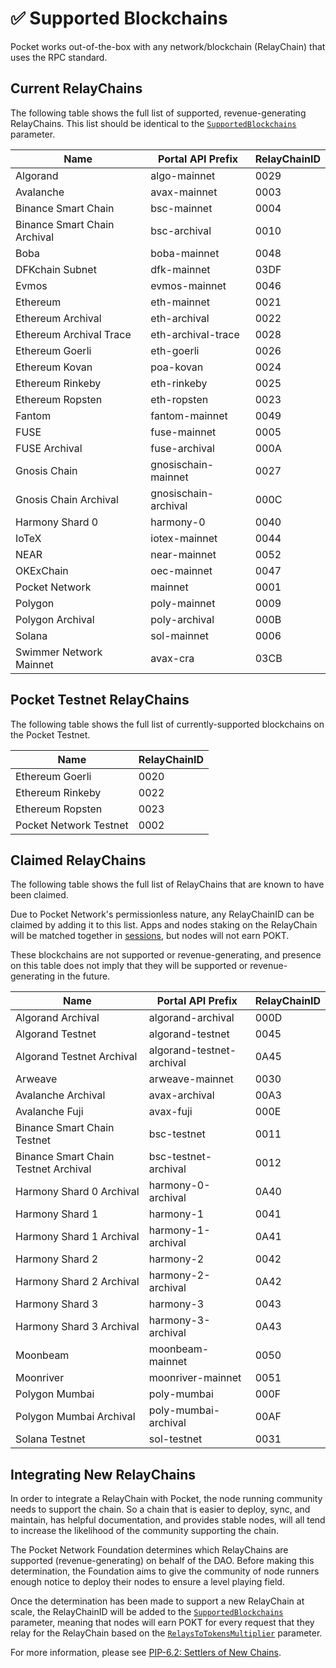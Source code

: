 # ✅ Supported Blockchains

Pocket works out-of-the-box with any network/blockchain (RelayChain) that uses the RPC standard.

## Current RelayChains

The following table shows the full list of supported, revenue-generating RelayChains. This list should be identical to the [`SupportedBlockchains`](protocol-parameters.md#supportedblockchains) parameter.

| Name                         | Portal API Prefix    | RelayChainID |
| ---------------------------- | -------------------- | ------------ |
| Algorand                     | algo-mainnet         | 0029         |
| Avalanche                    | avax-mainnet         | 0003         |
| Binance Smart Chain          | bsc-mainnet          | 0004         |
| Binance Smart Chain Archival | bsc-archival         | 0010         |
| Boba                         | boba-mainnet         | 0048         |
| DFKchain Subnet              | dfk-mainnet          | 03DF         |
| Evmos                        | evmos-mainnet        | 0046         |
| Ethereum                     | eth-mainnet          | 0021         |
| Ethereum Archival            | eth-archival         | 0022         |
| Ethereum Archival Trace      | eth-archival-trace   | 0028         |
| Ethereum Goerli              | eth-goerli           | 0026         |
| Ethereum Kovan               | poa-kovan            | 0024         |
| Ethereum Rinkeby             | eth-rinkeby          | 0025         |
| Ethereum Ropsten             | eth-ropsten          | 0023         |
| Fantom                       | fantom-mainnet       | 0049         |
| FUSE                         | fuse-mainnet         | 0005         |
| FUSE Archival                | fuse-archival        | 000A         |
| Gnosis Chain                 | gnosischain-mainnet  | 0027         |
| Gnosis Chain Archival        | gnosischain-archival | 000C         |
| Harmony Shard 0              | harmony-0            | 0040         |
| IoTeX                        | iotex-mainnet        | 0044         |
| NEAR                         | near-mainnet         | 0052         |
| OKExChain                    | oec-mainnet          | 0047         |
| Pocket Network               | mainnet              | 0001         |
| Polygon                      | poly-mainnet         | 0009         |
| Polygon Archival             | poly-archival        | 000B         |
| Solana                       | sol-mainnet          | 0006         |
| Swimmer Network Mainnet      | avax-cra             | 03CB         |

## Pocket Testnet RelayChains

The following table shows the full list of currently-supported blockchains on the Pocket Testnet.

| Name                   | RelayChainID |
| ---------------------- | ------------ |
| Ethereum Goerli        | 0020         |
| Ethereum Rinkeby       | 0022         |
| Ethereum Ropsten       | 0023         |
| Pocket Network Testnet | 0002         |

## Claimed RelayChains

The following table shows the full list of RelayChains that are known to have been claimed.

Due to Pocket Network's permissionless nature, any RelayChainID can be claimed by adding it to this list. Apps and nodes staking on the RelayChain will be matched together in [sessions](/learn/protocol/servicing.md), but nodes will not earn POKT.

These blockchains are not supported or revenue-generating, and presence on this table does not imply that they will be supported or revenue-generating in the future.

| Name                                 | Portal API Prefix         | RelayChainID |
| ------------------------------------ | ------------------------- | ------------ |
| Algorand Archival                    | algorand-archival         | 000D         |
| Algorand Testnet                     | algorand-testnet          | 0045         |
| Algorand Testnet Archival            | algorand-testnet-archival | 0A45         |
| Arweave                              | arweave-mainnet           | 0030         |
| Avalanche Archival                   | avax-archival             | 00A3         |
| Avalanche Fuji                       | avax-fuji                 | 000E         |
| Binance Smart Chain Testnet          | bsc-testnet               | 0011         |
| Binance Smart Chain Testnet Archival | bsc-testnet-archival      | 0012         |
| Harmony Shard 0 Archival             | harmony-0-archival        | 0A40         |
| Harmony Shard 1                      | harmony-1                 | 0041         |
| Harmony Shard 1 Archival             | harmony-1-archival        | 0A41         |
| Harmony Shard 2                      | harmony-2                 | 0042         |
| Harmony Shard 2 Archival             | harmony-2-archival        | 0A42         |
| Harmony Shard 3                      | harmony-3                 | 0043         |
| Harmony Shard 3 Archival             | harmony-3-archival        | 0A43         |
| Moonbeam                             | moonbeam-mainnet          | 0050         |
| Moonriver                            | moonriver-mainnet         | 0051         |
| Polygon Mumbai                       | poly-mumbai               | 000F         |
| Polygon Mumbai Archival              | poly-mumbai-archival      | 00AF         |
| Solana Testnet                       | sol-testnet               | 0031         |

## Integrating New RelayChains

In order to integrate a RelayChain with Pocket, the node running community needs to support the chain. So a chain that is easier to deploy, sync, and maintain, has helpful documentation, and provides stable nodes, will all tend to increase the likelihood of the community supporting the chain.

The Pocket Network Foundation determines which RelayChains are supported (revenue-generating) on behalf of the DAO. Before making this determination, the Foundation aims to give the community of node runners enough notice to deploy their nodes to ensure a level playing field.

Once the determination has been made to support a new RelayChain at scale, the RelayChainID will be added to the [`SupportedBlockchains`](protocol-parameters.md#supportedblockchains) parameter, meaning that nodes will earn POKT for every request that they relay for the RelayChain based on the [`RelaysToTokensMultiplier`](protocol-parameters.md#relaystotokensmultiplier) parameter.

For more information, please see [PIP-6.2: Settlers of New Chains](https://forum.pokt.network/t/pip-6-2-settlers-of-new-chains/1027).
